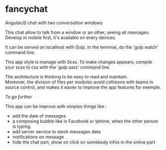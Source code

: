 # fancychat
*_AngularJS chat with two conversation windows_*

This chat allow to talk from a window or an other, seeing all messages. 
Develop in mobile first, it's available on every devices.

It can be served on localhost with Gulp. In the terminal, do the 'gulp watch' command line.

This app style is manage with Scss. To make changes appears, compile your scss to css with the 'gulp sass' command line.

The architecture is thinking to be easy to read and maintain.  
Moreover, the division of files per modules avoid collisions with teams in source control, and makes it easier to improve the app features for exemple.



*_To go further_*

This app can be improve with simples things like :
- add the date of messages
- a composing bubble like in Facebook or Iphone, when the other person is typing. 
- add server service to stock messages data
- notifications on message
- hide the chat part, show on click on somebody infos in the online part
